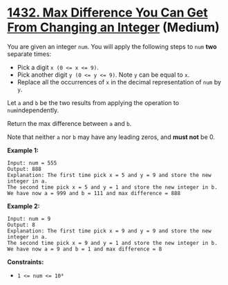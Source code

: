 # [1432. Max Difference You Can Get From Changing an Integer][link] (Medium)

[link]: https://leetcode.com/problems/max-difference-you-can-get-from-changing-an-integer/

You are given an integer `num`. You will apply the following steps to `num` **two** separate times:

- Pick a digit `x (0 <= x <= 9)`.
- Pick another digit `y (0 <= y <= 9)`. Note `y` can be equal to `x`.
- Replace all the occurrences of `x` in the decimal representation of `num` by `y`.

Let `a` and `b` be the two results from applying the operation to `num`independently.

Return the max difference between `a` and `b`.

Note that neither `a` nor `b` may have any leading zeros, and **must not** be 0.

**Example 1:**

```
Input: num = 555
Output: 888
Explanation: The first time pick x = 5 and y = 9 and store the new integer in a.
The second time pick x = 5 and y = 1 and store the new integer in b.
We have now a = 999 and b = 111 and max difference = 888
```

**Example 2:**

```
Input: num = 9
Output: 8
Explanation: The first time pick x = 9 and y = 9 and store the new integer in a.
The second time pick x = 9 and y = 1 and store the new integer in b.
We have now a = 9 and b = 1 and max difference = 8
```

**Constraints:**

- `1 <= num <= 10⁸`
